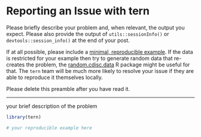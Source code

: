 # Reporting an Issue with tern

Please briefly describe your problem and, when relevant, the output you expect.
Please also provide the output of `utils::sessionInfo()` or
`devtools::session_info()` at the end of your post.

If at all possible, please include a [minimal, reproducible
example](https://stackoverflow.com/questions/5963269/how-to-make-a-great-r-reproducible-example). If the data is restricted for your example then try to generate random data that re-creates the problem, the [random.cdisc.data](https://github.roche.com/NEST/random.cdisc.data) R package might be useful for that.
The `tern` team will be much more likely to resolve your issue if they are able to reproduce it themselves locally.

Please delete this preamble after you have read it.

---

your brief description of the problem

```r
library(tern)

# your reproducible example here
```
